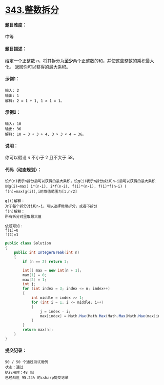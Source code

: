 # [343.整数拆分](https://leetcode-cn.com/classic/problems/integer-break/description/)

#### 题目难度：

中等

#### 题目描述：

给定一个正整数 *n*，将其拆分为**至少**两个正整数的和，并使这些整数的乘积最大化。 返回你可以获得的最大乘积。

#### 示例1：

```
输入: 2
输出: 1
解释: 2 = 1 + 1, 1 × 1 = 1。
```

#### 示例2：

```
输入: 10
输出: 36
解释: 10 = 3 + 3 + 4, 3 × 3 × 4 = 36。
```

#### 说明：

你可以假设 *n* 不小于 2 且不大于 58。

#### 代码（动态规划）：

```
设f(n)表示n拆分后可以获得的最大乘积，设g(i)表示n拆分成i和n-i后可以获得的最大乘积
则g(i)=max( i*(n-i), i*f(n-i), f(i)*(n-i), f(i)*f(n-i) )
f(n)=max(g(i)),i的取值范围为[1,n/2]

g(i)解释：
对于每个拆分对i和n-i，可以选择继续拆分，或者不拆分
f(n)解释：
所有拆分对里取最大值

依题可知：
f(1)=0
f(2)=1
```

```c#
public class Solution
{
    public int IntegerBreak(int n)
    {
        if (n == 2) return 1;

        int[] max = new int[n + 1];
        max[1] = 0;
        max[2] = 1;
        int j;
        for (int index = 3; index <= n; index++)
        {
            int middle = index >> 1;
            for (int i = 1; i <= middle; i++)
            {
                j = index - i;
                max[index] = Math.Max(Math.Max(Math.Max(Math.Max(max[index], i * j), i * max[j]), max[i] * j), max[i] * max[j]);
            }
        }
        return max[n];
    }
}
```

#### 提交记录：

```
50 / 50 个通过测试用例
状态：通过
执行用时：48 ms
已经战胜 95.24% 的csharp提交记录
```

